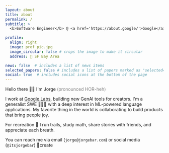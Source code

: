 ```yaml
---
layout: about
title: about
permalink: /
subtitle: > 
  <b>Software Engineer</b> @ <a href='https://about.google/'>Google</a> • <b>Previously:</b><a href='https://about.meta.com/'> Meta</a>

profile:
  align: right
  image: prof_pic.jpg
  image_circular: false # crops the image to make it circular
  address: 📍 SF Bay Area

news: false  # includes a list of news items
selected_papers: false # includes a list of papers marked as "selected={true}"
social: true  # includes social icons at the bottom of the page
---
```

Hello there 👋🏼 I'm Jorge <span style="color:grey">(pronounced HOR-heh)</span> 

I work at <a href='https://labs.google/'>Google Labs</a>, building new GenAI tools for creators. I'm a generalist SWE 👨🏻‍💻 with a deep interest in ML-powered language applications. My favorite thing in the world is collaborating to build products that bring people joy.

For recreation 🌈 I run trails, study math, share stories with friends, and appreciate each breath.

You can reach me via email (`jorge@jorgebar.com`) or social media (`@itsjorgebar`) 📲create 
